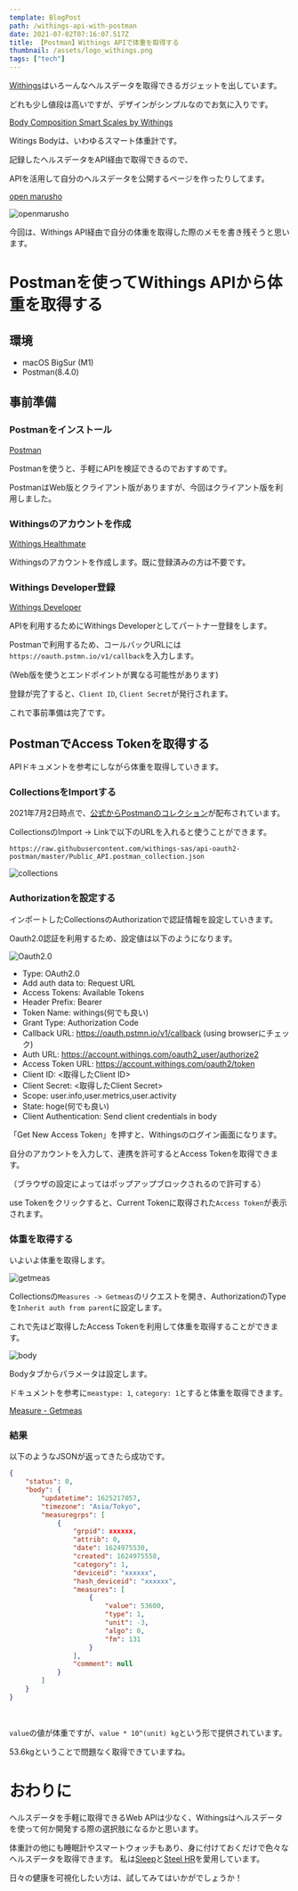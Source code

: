 ```yaml
---
template: BlogPost
path: /withings-api-with-postman
date: 2021-07-02T07:16:07.517Z
title: 【Postman】Withings APIで体重を取得する
thumbnail: /assets/logo_withings.png
tags: ["tech"]
---
```

[Withings](https://www.withings.com/jp/ja/)はいろーんなヘルスデータを取得できるガジェットを出しています。

どれも少し値段は高いですが、デザインがシンプルなのでお気に入りです。

[Body Composition Smart Scales by Withings](https://www.withings.com/jp/ja/scales)

Witings Bodyは、いわゆるスマート体重計です。

記録したヘルスデータをAPI経由で取得できるので、

APIを活用して自分のヘルスデータを公開するページを作ったりしてます。

[open marusho](https://open.marusho.io/admin/dashboard)

![openmarusho](/assets/IMG_0741.jpg "openmarusho")

今回は、Withings API経由で自分の体重を取得した際のメモを書き残そうと思います。

# Postmanを使ってWithings APIから体重を取得する

## 環境

* macOS BigSur (M1)
* Postman(8.4.0)

## 事前準備

### Postmanをインストール

[Postman](https://www.postman.com/downloads/)

Postmanを使うと、手軽にAPIを検証できるのでおすすめです。

PostmanはWeb版とクライアント版がありますが、今回はクライアント版を利用しました。

### Withingsのアカウントを作成

[Withings Healthmate](https://healthmate.withings.com/)

Withingsのアカウントを作成します。既に登録済みの方は不要です。

### Withings Developer登録

[Withings Developer](https://account.withings.com/partner/add_oauth2)

APIを利用するためにWithings Developerとしてパートナー登録をします。

Postmanで利用するため、コールバックURLには`https://oauth.pstmn.io/v1/callback`を入力します。

 (Web版を使うとエンドポイントが異なる可能性があります)

登録が完了すると、`Client ID`, `Client Secret`が発行されます。

これで事前準備は完了です。

## PostmanでAccess Tokenを取得する

APIドキュメントを参考にしながら体重を取得していきます。

### CollectionsをImportする

2021年7月2日時点で、[公式からPostmanのコレクション](https://developer.withings.com/developer-guide/getting-started/sample-code/)が配布されています。

CollectionsのImport -> Linkで以下のURLを入れると使うことができます。

`https://raw.githubusercontent.com/withings-sas/api-oauth2-postman/master/Public_API.postman_collection.json`

![collections](/assets/Postman-8.png "collections")

### Authorizationを設定する

インポートしたCollectionsのAuthorizationで認証情報を設定していきます。

Oauth2.0認証を利用するため、設定値は以下のようになります。

![Oauth2.0](/assets/Postman-3.png "Oauth2.0")

* Type: OAuth2.0
* Add auth data to: Request URL
* Access Tokens: Available Tokens
* Header Prefix: Bearer
* Token Name: withings(何でも良い)
* Grant Type: Authorization Code
* Callback URL: https://oauth.pstmn.io/v1/callback (using browserにチェック)
* Auth URL: https://account.withings.com/oauth2_user/authorize2
* Access Token URL: https://account.withings.com/oauth2/token
* Client ID: <取得したClient ID>
* Client Secret: <取得したClient Secret>
* Scope: user.info,user.metrics,user.activity
* State: hoge(何でも良い)
* Client Authentication: Send client credentials in body

「Get New Access Token」を押すと、Withingsのログイン画面になります。

自分のアカウントを入力して、連携を許可するとAccess Tokenを取得できます。

（ブラウザの設定によってはポップアップブロックされるので許可する）

use Tokenをクリックすると、Current Tokenに取得された`Access Token`が表示されます。

### 体重を取得する

いよいよ体重を取得します。

![getmeas](/assets/Postman-5.png "getmeas")

Collectionsの`Measures -> Getmeas`のリクエストを開き、AuthorizationのTypeを`Inherit auth from parent`に設定します。 

これで先ほど取得したAccess Tokenを利用して体重を取得することができます。

![body](/assets/Postman-6.png "body")

Bodyタブからパラメータは設定します。

ドキュメントを参考に`meastype: 1`, `category: 1`とすると体重を取得できます。

[Measure - Getmeas](https://developer.withings.com/api-reference#operation/measure-getmeas)

### 結果

以下のようなJSONが返ってきたら成功です。

```json
{
    "status": 0,
    "body": {
        "updatetime": 1625217057,
        "timezone": "Asia/Tokyo",
        "measuregrps": [
            {
                "grpid": xxxxxx,
                "attrib": 0,
                "date": 1624975530,
                "created": 1624975558,
                "category": 1,
                "deviceid": "xxxxxx",
                "hash_deviceid": "xxxxxx",
                "measures": [
                    {
                        "value": 53600,
                        "type": 1,
                        "unit": -3,
                        "algo": 0,
                        "fm": 131
                    }
                ],
                "comment": null
            }
        ]
    }
}
```

<br>

`value`の値が体重ですが、`value * 10^(unit) kg`という形で提供されています。

53.6kgということで問題なく取得できていますね。



# おわりに

ヘルスデータを手軽に取得できるWeb APIは少なく、Withingsはヘルスデータを使って何か開発する際の選択肢になるかと思います。

体重計の他にも睡眠計やスマートウォッチもあり、身に付けておくだけで色々なヘルスデータを取得できます。 私は[Sleep](https://www.withings.com/jp/ja/sleep)と[Steel HR](https://www.withings.com/jp/ja/steel-hr)を愛用しています。

日々の健康を可視化したい方は、試してみてはいかがでしょうか！
